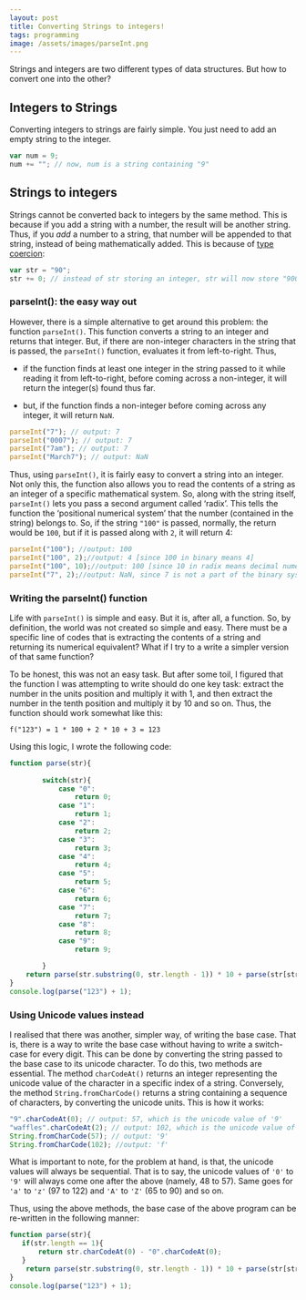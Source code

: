 ```yaml
---
layout: post
title: Converting Strings to integers!
tags: programming
image: /assets/images/parseInt.png
---
```


Strings and integers are two different types of data structures. But how to convert one into the other?

## Integers to Strings

Converting integers to strings are fairly simple. You just need to add an empty string to the integer.

```js 
var num = 9;
num += ""; // now, num is a string containing "9"
```

## Strings to integers

Strings cannot be converted back to integers by the same method. This is because if you add a string with a number, the result will be another string. Thus, if you *add* a number to a string, that number will be appended to that string, instead of being mathematically added. This is because of [type coercion](https://developer.mozilla.org/en-US/docs/Glossary/Type_coercion):

```js
var str = "90";
str += 0; // instead of str storing an integer, str will now store "900"
```

### parseInt(): the easy way out

However, there is a simple alternative to get around  this problem: the function `parseInt()`. This function converts a string to an integer and returns that integer. But, if there are non-integer characters in the string that is passed, the `parseInt()` function, evaluates it from left-to-right. Thus, 

- if the function finds at least one integer in the string passed to it while reading it from left-to-right, before coming across a non-integer, it will return the integer(s) found thus far. 

- but, if the function finds a non-integer before coming across any integer, it will return `NaN`.

```js
parseInt("7"); // output: 7
parseInt("0007"); // output: 7
parseInt("7am"); // output: 7
parseInt("March7"); // output: NaN
```

Thus, using `parseInt()`, it is fairly easy to convert a string into an integer. Not only this, the function also allows you to read the contents of a string as an integer of a specific mathematical system. So, along with the string itself, `parseInt()` lets you pass a second argument called ‘radix’. This tells the function the ‘positional numerical system’ that the number (contained in the string) belongs to. So, if the string `"100"` is passed, normally, the return would be `100`, but if it is passed along with `2`, it will return  4:

```js
parseInt("100"); //output: 100 
parseInt("100", 2);//output: 4 [since 100 in binary means 4]
parseInt("100", 10);//output: 100 [since 10 in radix means decimal numerical system]
parseInt("7", 2);//output: NaN, since 7 is not a part of the binary system.
```

### Writing the parseInt() function

Life with `parseInt()` is simple and easy. But it is, after all, a function. So, by definition, the world was not created so simple and easy. There must be a specific line of codes that is extracting the contents of a string and returning its numerical equivalent? What if I try to a write a simpler version of that same function?

To be honest, this was not an easy task. But after some toil, I figured that the function I was attempting to write should do one key task: extract the number in the units position and multiply it with 1, and then extract the number in the tenth position and multiply it by 10 and so on. Thus, the function should work somewhat like this: 

    f("123") = 1 * 100 + 2 * 10 + 3 = 123

Using this logic, I wrote the following code:

```js
function parse(str){
   
        switch(str){
            case "0":
                return 0;
            case "1":
                return 1;
            case "2":
                return 2;
            case "3":
                return 3;
            case "4":
                return 4;
            case "5":
                return 5;
            case "6":
                return 6;
            case "7":
                return 7;
            case "8":
                return 8;
            case "9":
                return 9;

        } 
    return parse(str.substring(0, str.length - 1)) * 10 + parse(str[str.length - 1]);
}
console.log(parse("123") + 1);
```

### Using Unicode values instead

I realised that there was another, simpler way, of writing the base case. That is, there is a way to write the base case without having to write a switch-case for every digit.  This can be done by converting the string passed to the base case to its unicode character. To do this, two methods are essential. The method `charCodeAt()` returns an integer representing the unicode value of the character in a specific index of a string. Conversely, the method `String.fromCharCode()` returns a string containing a sequence of characters, by converting the unicode units. This is how it works:

```js
"9".charCodeAt(0); // output: 57, which is the unicode value of '9'
"waffles".charCodeAt(2); // output: 102, which is the unicode value of 'f'
String.fromCharCode(57); // output: '9'
String.fromCharCode(102); //output: 'f'
```

What is important to note, for the problem at hand, is that, the unicode values will always be sequential. That is to say, the unicode values of `'0'` to `'9'` will always come one after the above (namely, 48 to 57). Same goes for `'a'` to `'z'` (97 to 122) and `'A'` to `'Z'` (65 to 90) and so on. 

Thus, using the above methods, the base case of the above program can be re-written in the following manner:

```js
function parse(str){
   if(str.length == 1){
       return str.charCodeAt(0) - "0".charCodeAt(0);
   }
    return parse(str.substring(0, str.length - 1)) * 10 + parse(str[str.length - 1]);
}
console.log(parse("123") + 1);
```
